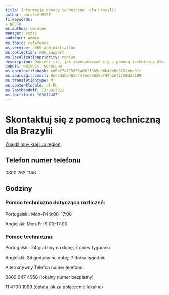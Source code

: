 ```yaml
---
title: Informacje pomocy technicznej dla Brazylii
author: cmcatee-MSFT
f1.keywords:
- NOCSH
ms.author: cmcatee
manager: scotv
audience: Admin
ms.topic: reference
ms.service: o365-administration
ms.collection: Adm_Support
ms.localizationpriority: medium
description: Dowiedz się, jak skontaktować się z pomocą techniczną dla swojego kraju lub regionu.
ROBOTS: NOINDEX, NOFOLLOW
ms.openlocfilehash: ed0cf7a715952a66f13b9cb6b40ebc9761ebc01c
ms.sourcegitcommit: 0ee2dabe402d44fecb6856af98a2ef7720d25189
ms.translationtype: MT
ms.contentlocale: pl-PL
ms.lasthandoff: 12/09/2021
ms.locfileid: "63012487"
---
```

# <a name="contact-support-for-brazil"></a>Skontaktuj się z pomocą techniczną dla Brazylii

[Znajdź inny kraj lub region](../get-help-support.md).

## <a name="phone-number"></a>Telefon numer telefonu
0800 762 1146

## <a name="hours"></a>Godziny
### <a name="billing-support"></a>Pomoc techniczna dotycząca rozliczeń:

Portugalski: Mon-Fri 9:00–17:00

Angielski: Mon-Fri 9:00–17:00

### <a name="technical-support"></a>Pomoc techniczna:

Portugalski: 24 godziny na dobę, 7 dni w tygodniu

Angielski: 24 godziny na dobę, 7 dni w tygodniu

Alternatywny Telefon numer telefonu:

0800 047 4958 (lokalny numer bezpłatny)

11 4700 1999 (opłata jak za połączenie lokalne)
